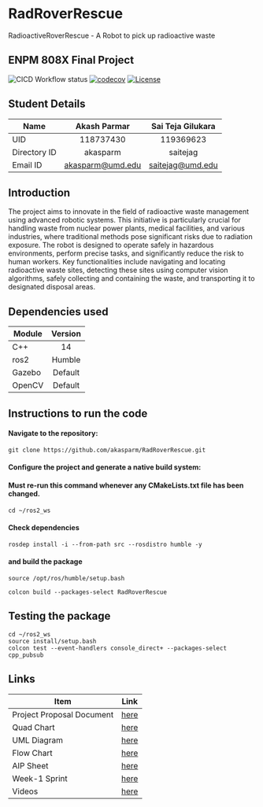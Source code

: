 # RadRoverRescue
RadioactiveRoverRescue - A Robot to pick up radioactive waste

## ENPM 808X Final Project
![CICD Workflow status](https://github.com/akasparm/RadRoverRescue/actions/workflows/run-unit-test-and-upload-codecov.yml/badge.svg)
[![codecov](https://codecov.io/gh/akasparm/RadRoverRescue/branch/development/graph/badge.svg)](https://codecov.io/gh/akasparm/RadRoverRescue)
[![License](https://img.shields.io/badge/license-Apache_2.0-blue.svg)](LICENSE)

## Student Details

|Name|Akash Parmar|Sai Teja Gilukara|
|---|:---:|:---:|
|UID|118737430|119369623|
|Directory ID|akasparm|saitejag|
|Email ID|akasparm@umd.edu|saitejag@umd.edu|

## Introduction

The project aims to innovate in the field of radioactive waste management using advanced robotic systems. This initiative is particularly crucial for handling waste from nuclear power plants, medical facilities, and various industries, where traditional methods pose significant risks due to radiation exposure. The robot is designed to operate safely in hazardous environments, perform precise tasks, and significantly reduce the risk to human workers. Key functionalities include navigating and locating radioactive waste sites, detecting these sites using computer vision algorithms, safely collecting and containing the waste, and transporting it to designated disposal areas.

## Dependencies used

|Module|Version|
|---|:---:|
|C++|14|
|ros2|Humble|
|Gazebo|Default|
|OpenCV|Default|

## Instructions to run the code

#### Navigate to the repository: 

```  
git clone https://github.com/akasparm/RadRoverRescue.git
```
#### Configure the project and generate a native build system:
  #### Must re-run this command whenever any CMakeLists.txt file has been changed.
  ```
  cd ~/ros2_ws
  ```
  #### Check dependencies
  ```
  rosdep install -i --from-path src --rosdistro humble -y
  ```
  #### and build the package
  ```
  source /opt/ros/humble/setup.bash
  ```
  ```
  colcon build --packages-select RadRoverRescue
  ```

## Testing the package
  ```
  cd ~/ros2_ws
  source install/setup.bash
  colcon test --event-handlers console_direct+ --packages-select cpp_pubsub
  ```

## Links

|Item|Link|
|---|:---:|
|Project Proposal Document|[here](/Proposal/Project_Proposal.pdf)|
|Quad Chart|[here](/Proposal/quad%20chart.pdf)|
|UML Diagram|[here](/UML/revised/Revised%20UML_diagram.pdf)|
|Flow Chart|[here](/Proposal/Flowchart.pdf)|
|AIP Sheet|[here](https://docs.google.com/spreadsheets/u/0/d/1XzHJKPvlp2NBZCuSRj7cfIvq3t03doPlDkwKnDLFQbU/edit?pli=1#gid=1967651968)|
|Week-1 Sprint|[here](https://docs.google.com/document/d/1_zHlnaphnwkMOBOH4WXWq80tkCj9v3kwDQVp3Jc9LKU/edit)|
|Videos|[here](https://drive.google.com/drive/folders/1_GK_JMNFahxSQeobAj8jg4wJFANAf9b8?usp=sharing)|
